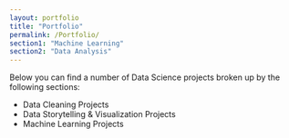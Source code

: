 ```yaml
---
layout: portfolio
title: "Portfolio"
permalink: /Portfolio/
section1: "Machine Learning"
section2: "Data Analysis"
---
```

Below you can find a number of Data Science projects broken up by the following sections:

+ Data Cleaning Projects
+ Data Storytelling & Visualization Projects
+ Machine Learning Projects
